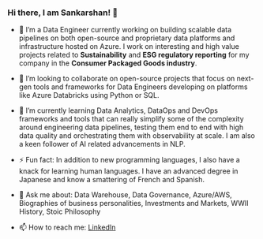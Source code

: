 ### Hi there, I am Sankarshan! 👋

- 🔭 I’m a Data Engineer currently working on building scalable data pipelines on both open-source and proprietary data platforms and infrastructure hosted on Azure. I work on interesting and high value projects related to **Sustainability** and **ESG regulatory reporting** for my company in the **Consumer Packaged Goods industry**.

- 👯 I’m looking to collaborate on open-source projects that focus on next-gen tools and frameworks for Data Engineers developing on platforms like Azure Databricks using Python or SQL. 

- 🌱 I’m currently learning Data Analytics, DataOps and DevOps frameworks and tools that can really simplify some of the complexity around engineering data pipelines, testing them end to end with high data quality and orchestrating them with observability at scale. I am also a keen follower of AI related advancements in NLP. 

- ⚡ Fun fact: In addition to new programming languages, I also have a knack for learning human languages. I have an advanced degree in Japanese and know a smattering of French and Spanish.

- 💬 Ask me about: Data Warehouse, Data Governance, Azure/AWS, Biographies of business personalities, Investments and Markets, WWII History, Stoic Philosophy

- 📫 How to reach me: [LinkedIn](www.linkedin.com/in/sankarshan-sengupta-76a96b24)


<!--
**ShanksData/ShanksData** is a ✨ _special_ ✨ repository because its `README.md` (this file) appears on your GitHub profile.

Here are some ideas to get you started:

- 🔭 I’m currently working on ...
- 🌱 I’m currently learning ...
- 👯 I’m looking to collaborate on ...
- 🤔 I’m looking for help with ...
- 💬 Ask me about ...
- 📫 How to reach me: ...
- 😄 Pronouns: ...
- ⚡ Fun fact: ...
-->
